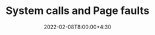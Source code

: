 ---
type: lecture
date: 2022-02-08T8:00:00+4:30
title: System calls and Page faults
tldr: "System calls and Page faults."
thumbnail: /static_files/presentations/fuzzing.jpeg
links:
    - url: /static_files/presentations/9_syscalls.pdf
      name: slides
---